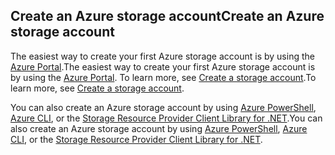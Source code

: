 ## <a name="create-an-azure-storage-account"></a><span data-ttu-id="62924-101">Create an Azure storage account</span><span class="sxs-lookup"><span data-stu-id="62924-101">Create an Azure storage account</span></span>
<span data-ttu-id="62924-102">The easiest way to create your first Azure storage account is by using the [Azure Portal](https://portal.azure.com).</span><span class="sxs-lookup"><span data-stu-id="62924-102">The easiest way to create your first Azure storage account is by using the [Azure Portal](https://portal.azure.com).</span></span> <span data-ttu-id="62924-103">To learn more, see [Create a storage account](../articles/storage/storage-create-storage-account.md#create-a-storage-account).</span><span class="sxs-lookup"><span data-stu-id="62924-103">To learn more, see [Create a storage account](../articles/storage/storage-create-storage-account.md#create-a-storage-account).</span></span>

<span data-ttu-id="62924-104">You can also create an Azure storage account by using [Azure PowerShell](../articles/storage/storage-powershell-guide-full.md), [Azure CLI](../articles/storage/storage-azure-cli.md), or the [Storage Resource Provider Client Library for .NET](https://msdn.microsoft.com/library/azure/mt131037.aspx).</span><span class="sxs-lookup"><span data-stu-id="62924-104">You can also create an Azure storage account by using [Azure PowerShell](../articles/storage/storage-powershell-guide-full.md), [Azure CLI](../articles/storage/storage-azure-cli.md), or the [Storage Resource Provider Client Library for .NET](https://msdn.microsoft.com/library/azure/mt131037.aspx).</span></span>



